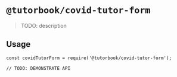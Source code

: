 # `@tutorbook/covid-tutor-form`

> TODO: description

## Usage

```
const covidTutorForm = require('@tutorbook/covid-tutor-form');

// TODO: DEMONSTRATE API
```
